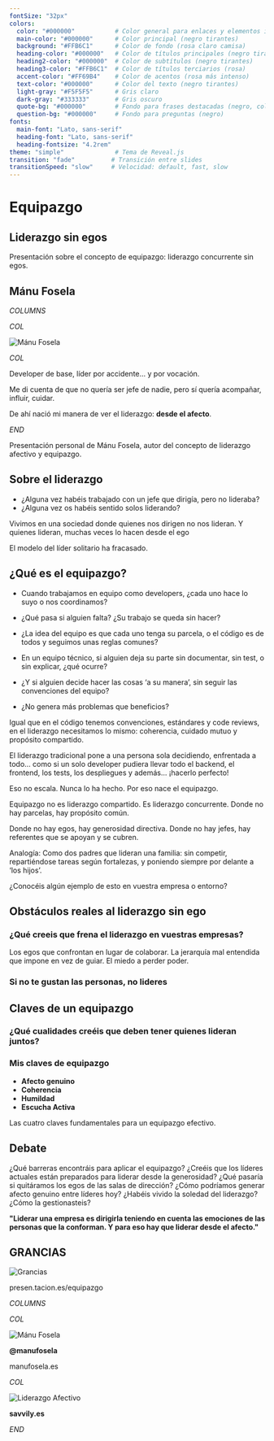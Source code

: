 ```yaml
---
fontSize: "32px"
colors:
  color: "#000000"           # Color general para enlaces y elementos interactivos (negro tirantes)
  main-color: "#000000"      # Color principal (negro tirantes)
  background: "#FFB6C1"      # Color de fondo (rosa claro camisa)
  heading-color: "#000000"   # Color de títulos principales (negro tirantes)
  heading2-color: "#000000"  # Color de subtítulos (negro tirantes)
  heading3-color: "#FFB6C1"  # Color de títulos terciarios (rosa)
  accent-color: "#FF69B4"    # Color de acentos (rosa más intenso)
  text-color: "#000000"      # Color del texto (negro tirantes)
  light-gray: "#F5F5F5"      # Gris claro
  dark-gray: "#333333"       # Gris oscuro
  quote-bg: "#000000"        # Fondo para frases destacadas (negro, colores invertidos)
  question-bg: "#000000"     # Fondo para preguntas (negro)
fonts:
  main-font: "Lato, sans-serif"
  heading-font: "Lato, sans-serif"
  heading-fontsize: "4.2rem"
theme: "simple"              # Tema de Reveal.js
transition: "fade"          # Transición entre slides
transitionSpeed: "slow"     # Velocidad: default, fast, slow
---
```



<!-- SLIDE -->
<!-- INVERTED -->

# Equipazgo

## Liderazgo sin egos

<!-- NOTES -->
Presentación sobre el concepto de equipazgo: liderazgo concurrente sin egos.

<!-- SLIDE -->

## Mánu Fosela

$COLUMNS$

$COL$

![Mánu Fosela](images/manufosela.png)

$COL$

Developer de base, líder por accidente... y por vocación.

Me di cuenta de que no quería ser jefe de nadie, pero sí quería acompañar, influir, cuidar.

De ahí nació mi manera de ver el liderazgo: **desde el afecto**.

$END$

<!-- NOTES -->
Presentación personal de Mánu Fosela, autor del concepto de liderazgo afectivo y equipazgo.

<!-- SLIDE -->

## Sobre el liderazgo

<!-- NOTES -->
- ¿Alguna vez habéis trabajado con un jefe que dirigía, pero no lideraba?
- ¿Alguna vez os habéis sentido solos liderando?

Vivimos en una sociedad donde quienes nos dirigen no nos lideran. Y quienes lideran, muchas veces lo hacen desde el ego

<!-- SUBSLIDE -->
<!-- INVERTED -->

El modelo del líder solitario ha fracasado.

<!-- SLIDE -->

## ¿Qué es el equipazgo?

<!-- NOTES -->

- Cuando trabajamos en equipo como developers, ¿cada uno hace lo suyo o nos coordinamos?
- ¿Qué pasa si alguien falta? ¿Su trabajo se queda sin hacer?
- ¿La idea del equipo es que cada uno tenga su parcela, o el código es de todos y seguimos unas reglas comunes?

- En un equipo técnico, si alguien deja su parte sin documentar, sin test, o sin explicar, ¿qué ocurre?
- ¿Y si alguien decide hacer las cosas ‘a su manera’, sin seguir las convenciones del equipo?
- ¿No genera más problemas que beneficios?

Igual que en el código tenemos convenciones, estándares y code reviews, en el liderazgo necesitamos lo mismo: coherencia, cuidado mutuo y propósito compartido.

El liderazgo tradicional pone a una persona sola decidiendo, enfrentada a todo… como si un solo developer pudiera llevar todo el backend, el frontend, los tests, los despliegues y además... ¡hacerlo perfecto!

Eso no escala. Nunca lo ha hecho. Por eso nace el equipazgo.

Equipazgo no es liderazgo compartido. Es liderazgo concurrente. Donde no hay parcelas, hay propósito común.

Donde no hay egos, hay generosidad directiva. Donde no hay jefes, hay referentes que se apoyan y se cubren.

Analogía:
Como dos padres que lideran una familia: sin competir, repartiéndose tareas según fortalezas, y poniendo siempre por delante a ‘los hijos’.

<!-- SUBSLIDE -->

¿Conocéis algún ejemplo de esto en vuestra empresa o entorno?

<!-- SLIDE -->

## Obstáculos reales al liderazgo sin ego

<!-- SUBSLIDE -->

### ¿Qué creeis que frena el liderazgo en vuestras empresas?

<!-- NOTES -->

Los egos que confrontan en lugar de colaborar.
La jerarquía mal entendida que impone en vez de guiar.
El miedo a perder poder.

<!-- SUBSLIDE -->
<!-- INVERTED -->

### Si no te gustan las personas, no lideres

<!-- SLIDE -->

## Claves de un equipazgo

<!-- SUBSLIDE -->

### ¿Qué cualidades creéis que deben tener quienes lideran juntos?

<!-- SUBSLIDE -->

### Mis claves de equipazgo

- **Afecto genuino**
- **Coherencia**
- **Humildad**
- **Escucha Activa**

<!-- NOTES -->
Las cuatro claves fundamentales para un equipazgo efectivo.

<!-- SLIDE -->

## Debate

<!-- NOTES -->
¿Qué barreras encontráis para aplicar el equipazgo?
¿Creéis que los líderes actuales están preparados para liderar desde la generosidad?
¿Qué pasaría si quitáramos los egos de las salas de dirección?
¿Cómo podríamos generar afecto genuino entre líderes hoy?
¿Habéis vivido la soledad del liderazgo? ¿Cómo la gestionasteis?

<!-- SLIDE -->
<!-- INVERTED -->

**"Liderar una empresa es dirigirla teniendo en cuenta las emociones de las personas que la conforman. Y para eso hay que liderar desde el afecto."**

<!-- SLIDE -->

## GRANCIAS

![Grancias](images/grancias.png)

<!-- SLIDE -->

presen.tacion.es/equipazgo

$COLUMNS$

$COL$

![Mánu Fosela](images/manufosela.png)

**@manufosela**

manufosela.es

$COL$

![Liderazgo Afectivo](images/liderazgo_afectivo.jpg)

**savvily.es**

$END$

